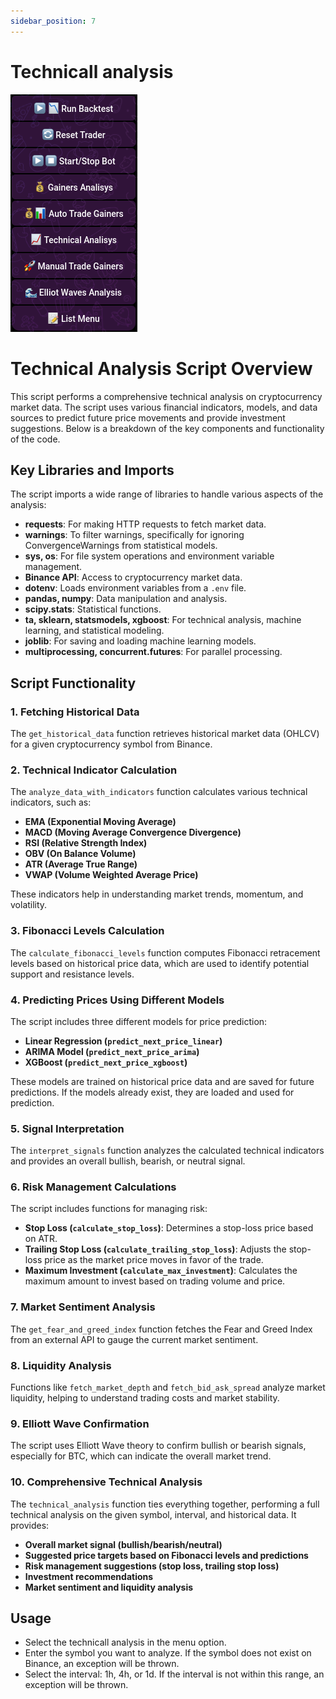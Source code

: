 ```yaml
---
sidebar_position: 7
---
```


# Technicall analysis

![How to reset the current trader operation](img/main-menu.png)

# Technical Analysis Script Overview

This script performs a comprehensive technical analysis on cryptocurrency market data. The script uses various financial indicators, models, and data sources to predict future price movements and provide investment suggestions. Below is a breakdown of the key components and functionality of the code.

## Key Libraries and Imports
The script imports a wide range of libraries to handle various aspects of the analysis:
- **requests**: For making HTTP requests to fetch market data.
- **warnings**: To filter warnings, specifically for ignoring ConvergenceWarnings from statistical models.
- **sys, os**: For file system operations and environment variable management.
- **Binance API**: Access to cryptocurrency market data.
- **dotenv**: Loads environment variables from a `.env` file.
- **pandas, numpy**: Data manipulation and analysis.
- **scipy.stats**: Statistical functions.
- **ta, sklearn, statsmodels, xgboost**: For technical analysis, machine learning, and statistical modeling.
- **joblib**: For saving and loading machine learning models.
- **multiprocessing, concurrent.futures**: For parallel processing.

## Script Functionality

### 1. **Fetching Historical Data**
The `get_historical_data` function retrieves historical market data (OHLCV) for a given cryptocurrency symbol from Binance.

### 2. **Technical Indicator Calculation**
The `analyze_data_with_indicators` function calculates various technical indicators, such as:
- **EMA (Exponential Moving Average)**
- **MACD (Moving Average Convergence Divergence)**
- **RSI (Relative Strength Index)**
- **OBV (On Balance Volume)**
- **ATR (Average True Range)**
- **VWAP (Volume Weighted Average Price)**

These indicators help in understanding market trends, momentum, and volatility.

### 3. **Fibonacci Levels Calculation**
The `calculate_fibonacci_levels` function computes Fibonacci retracement levels based on historical price data, which are used to identify potential support and resistance levels.

### 4. **Predicting Prices Using Different Models**
The script includes three different models for price prediction:
- **Linear Regression (`predict_next_price_linear`)**
- **ARIMA Model (`predict_next_price_arima`)**
- **XGBoost (`predict_next_price_xgboost`)**

These models are trained on historical price data and are saved for future predictions. If the models already exist, they are loaded and used for prediction.

### 5. **Signal Interpretation**
The `interpret_signals` function analyzes the calculated technical indicators and provides an overall bullish, bearish, or neutral signal.

### 6. **Risk Management Calculations**
The script includes functions for managing risk:
- **Stop Loss (`calculate_stop_loss`)**: Determines a stop-loss price based on ATR.
- **Trailing Stop Loss (`calculate_trailing_stop_loss`)**: Adjusts the stop-loss price as the market price moves in favor of the trade.
- **Maximum Investment (`calculate_max_investment`)**: Calculates the maximum amount to invest based on trading volume and price.

### 7. **Market Sentiment Analysis**
The `get_fear_and_greed_index` function fetches the Fear and Greed Index from an external API to gauge the current market sentiment.

### 8. **Liquidity Analysis**
Functions like `fetch_market_depth` and `fetch_bid_ask_spread` analyze market liquidity, helping to understand trading costs and market stability.

### 9. **Elliott Wave Confirmation**
The script uses Elliott Wave theory to confirm bullish or bearish signals, especially for BTC, which can indicate the overall market trend.

### 10. **Comprehensive Technical Analysis**
The `technical_analysis` function ties everything together, performing a full technical analysis on the given symbol, interval, and historical data. It provides:
- **Overall market signal (bullish/bearish/neutral)**
- **Suggested price targets based on Fibonacci levels and predictions**
- **Risk management suggestions (stop loss, trailing stop loss)**
- **Investment recommendations**
- **Market sentiment and liquidity analysis**

## Usage

- Select the technicall analysis in the menu option.
- Enter the symbol you want to analyze. If the symbol does not exist on Binance, an exception will be thrown.
- Select the interval: 1h, 4h, or 1d. If the interval is not within this range, an exception will be thrown.
